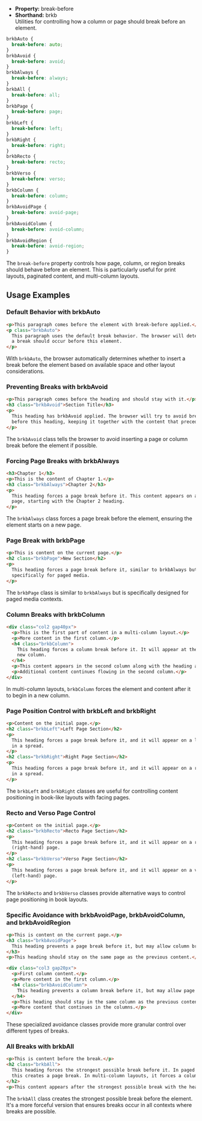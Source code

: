 - **Property:** break-before
- **Shorthand:** brkb  
  Utilities for controlling how a column or page should break before an element.

```css
brkbAuto {
  break-before: auto;
}
brkbAvoid {
  break-before: avoid;
}
brkbAlways {
  break-before: always;
}
brkbAll {
  break-before: all;
}
brkbPage {
  break-before: page;
}
brkbLeft {
  break-before: left;
}
brkbRight {
  break-before: right;
}
brkbRecto {
  break-before: recto;
}
brkbVerso {
  break-before: verso;
}
brkbColumn {
  break-before: column;
}
brkbAvoidPage {
  break-before: avoid-page;
}
brkbAvoidColumn {
  break-before: avoid-column;
}
brkbAvoidRegion {
  break-before: avoid-region;
}
```

The `break-before` property controls how page, column, or region breaks should behave before an element. This is particularly useful for print layouts, paginated content, and multi-column layouts.

## Usage Examples

### Default Behavior with brkbAuto

```html
<p>This paragraph comes before the element with break-before applied.</p>
<p class="brkbAuto">
  This paragraph uses the default break behavior. The browser will determine if
  a break should occur before this element.
</p>
```

With `brkbAuto`, the browser automatically determines whether to insert a break before the element based on available space and other layout considerations.

### Preventing Breaks with brkbAvoid

```html
<p>This paragraph comes before the heading and should stay with it.</p>
<h3 class="brkbAvoid">Section Title</h3>
<p>
  This heading has brkbAvoid applied. The browser will try to avoid breaking
  before this heading, keeping it together with the content that precedes it.
</p>
```

The `brkbAvoid` class tells the browser to avoid inserting a page or column break before the element if possible.

### Forcing Page Breaks with brkbAlways

```html
<h3>Chapter 1</h3>
<p>This is the content of Chapter 1.</p>
<h3 class="brkbAlways">Chapter 2</h3>
<p>
  This heading forces a page break before it. This content appears on a new
  page, starting with the Chapter 2 heading.
</p>
```

The `brkbAlways` class forces a page break before the element, ensuring the element starts on a new page.

### Page Break with brkbPage

```html
<p>This is content on the current page.</p>
<h2 class="brkbPage">New Section</h2>
<p>
  This heading forces a page break before it, similar to brkbAlways but
  specifically for paged media.
</p>
```

The `brkbPage` class is similar to `brkbAlways` but is specifically designed for paged media contexts.

### Column Breaks with brkbColumn

```html
<div class="col2 gap40px">
  <p>This is the first part of content in a multi-column layout.</p>
  <p>More content in the first column.</p>
  <h4 class="brkbColumn">
    This heading forces a column break before it. It will appear at the top of a
    new column.
  </h4>
  <p>This content appears in the second column along with the heading above.</p>
  <p>Additional content continues flowing in the second column.</p>
</div>
```

In multi-column layouts, `brkbColumn` forces the element and content after it to begin in a new column.

### Page Position Control with brkbLeft and brkbRight

```html
<p>Content on the initial page.</p>
<h2 class="brkbLeft">Left Page Section</h2>
<p>
  This heading forces a page break before it, and it will appear on a left page
  in a spread.
</p>
<h2 class="brkbRight">Right Page Section</h2>
<p>
  This heading forces a page break before it, and it will appear on a right page
  in a spread.
</p>
```

The `brkbLeft` and `brkbRight` classes are useful for controlling content positioning in book-like layouts with facing pages.

### Recto and Verso Page Control

```html
<p>Content on the initial page.</p>
<h2 class="brkbRecto">Recto Page Section</h2>
<p>
  This heading forces a page break before it, and it will appear on a recto
  (right-hand) page.
</p>
<h2 class="brkbVerso">Verso Page Section</h2>
<p>
  This heading forces a page break before it, and it will appear on a verso
  (left-hand) page.
</p>
```

The `brkbRecto` and `brkbVerso` classes provide alternative ways to control page positioning in book layouts.

### Specific Avoidance with brkbAvoidPage, brkbAvoidColumn, and brkbAvoidRegion

```html
<p>This is content on the current page.</p>
<h3 class="brkbAvoidPage">
  This heading prevents a page break before it, but may allow column breaks.
</h3>
<p>This heading should stay on the same page as the previous content.</p>

<div class="col3 gap20px">
  <p>First column content.</p>
  <p>More content in the first column.</p>
  <h4 class="brkbAvoidColumn">
    This heading prevents a column break before it, but may allow page breaks.
  </h4>
  <p>This heading should stay in the same column as the previous content.</p>
  <p>More content that continues in the columns.</p>
</div>
```

These specialized avoidance classes provide more granular control over different types of breaks.

### All Breaks with brkbAll

```html
<p>This is content before the break.</p>
<h2 class="brkbAll">
  This heading forces the strongest possible break before it. In paged media,
  this creates a page break. In multi-column layouts, it forces a column break.
</h2>
<p>This content appears after the strongest possible break with the heading.</p>
```

The `brkbAll` class creates the strongest possible break before the element. It's a more forceful version that ensures breaks occur in all contexts where breaks are possible.
